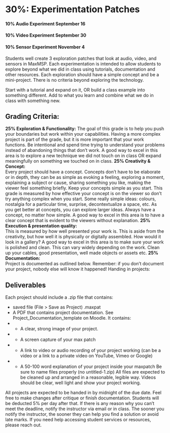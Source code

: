 # 30%: Experimentation Patches
#### 10% Audio Experiment September 16
#### 10% Video Experiment September 30
#### 10% Sensor Experiment November 4
Students well create 3 exploration patches that look at audio, video, and sensors in MaxMSP. Each experimentation is intended to allow students to explore beyond what we did in class using tutorials, documentation and other resources. Each exploration should have a simple concept and be a mini-project. There is no criteria beyond exploring the technology.

Start with a tutorial and expand on it, OR build a class example into something different. Add to what you learn and combine what we do in class with something new. 

## Grading Criteria:
__25% Exploration & Functionality:__ 
The goal of this grade is to help you push your boundaries but work within your capabilities. Having a more complex project is part of the grade, but it is more important that your work functions. Be intentional and spend time trying to understand your problems instead of abandoning things that don’t work. A good way to excel in this area is to explore a new technique we did not touch on in class OR expand meaningfully on something we touched on in class.
__25% Creativity & Concept:__  
Every project should have a concept. Concepts don’t have to be elaborate or in depth, they can be as simple as evoking a feeling, exploring a moment, explaining a subject or cause, sharing something you like, making the viewer feel something briefly. Keep your concepts simple as you start. This grade is measured by how effective your concept is on the viewer so don’t try anything complex when you start. Some really simple ideas: colours, nostalgia for a particular time, surprise, decontextualize a space, etc. As you get better at concepts, you can explore larger ideas. Always have a concept, no matter how simple. A good way to excel in this area is to have a clear concept that is evident to the viewers without explanation.
__25% Execution & presentation quality:__  
This is measured by how well presented your work is. This is aside from the creativity, but how well it is physically or digitally assembled. How would it look in a gallery? A good way to excel in this area is to make sure your work is polished and clean. This can vary widely depending on the work. Clean up your cables, good presentation, well made objects or assets etc.
__25% Documentation:__  
Project is documented as outlined below. Remember: if you don’t document your project, nobody else will know it happened! Handing in projects: 

## Deliverables 

Each project should include a .zip file that contains:
-  saved file (File > Save as Project) .maxpat 
- A PDF that contains project documentation.  See Project_Documentation_template on Moodle. It contains: 
- - A clear, strong image of your project. 
- - A screen capture of your max patch 
- - A link to video or audio recording of your project working (can be a video or a link to a private video on YouTube, Vimeo or Google) 
- - A 50-100 word explanation of your project inside your maxpatch Be sure to name files properly (no untitled-1.zip) All files are expected to be cleaned up and arranged in a reasonable, legible way. Videos should be clear, well light and show your project working. 

All projects are expected to be handed in by midnight of the due date. Feel free to make changes after critique or finish documentation. Students will be deducted 5% per day after that. If there is any reason why you can’t meet the deadline, notify the instructor via email or in class. The sooner you notify the instructor, the sooner they can help you find a solution or avoid late marks. If you need help accessing student services or resources, please reach out.
